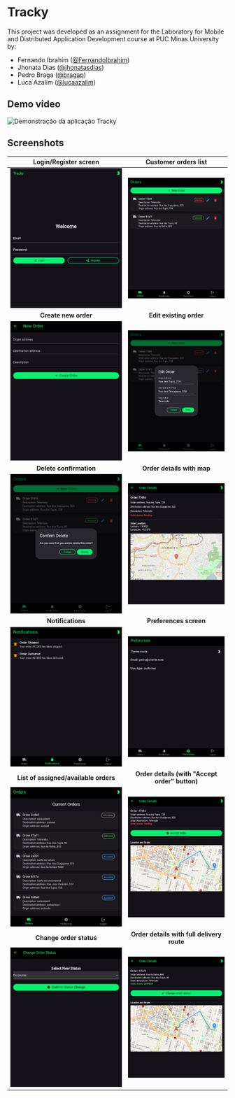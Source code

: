 # Tracky

This project was developed as an assignment for the Laboratory for Mobile and Distributed Application Development course at PUC Minas University by:

- Fernando Ibrahim ([@FernandoIbrahim](https://github.com/FernandoIbrahim))
- Jhonata Dias ([@jhonatasdias](https://github.com/jhonatasdias))
- Pedro Braga ([@bragap](https://github.com/bragap))
- Luca Azalim ([@lucaazalim](https://github.com/lucaazalim))

<h2>Demo video</h2>
<img src="assets/demo.gif" alt="Demonstração da aplicação Tracky" height="600">

## Screenshots

|               **Login/Register screen**                |                **Customer orders list**                |
| :----------------------------------------------------: | :----------------------------------------------------: |
|  ![Screenshot 1](assets/screenshots/screenshot_1.png)  |  ![Screenshot 2](assets/screenshots/screenshot_2.png)  |
|                  **Create new order**                  |                **Edit existing order**                 |
|  ![Screenshot 5](assets/screenshots/screenshot_5.png)  |  ![Screenshot 3](assets/screenshots/screenshot_3.png)  |
|                **Delete confirmation**                 |               **Order details with map**               |
|  ![Screenshot 4](assets/screenshots/screenshot_4.png)  |  ![Screenshot 6](assets/screenshots/screenshot_6.png)  |
|                   **Notifications**                    |                 **Preferences screen**                 |
|  ![Screenshot 7](assets/screenshots/screenshot_7.png)  |  ![Screenshot 8](assets/screenshots/screenshot_8.png)  |
|         **List of assigned/available orders**          |     **Order details (with "Accept order" button)**     |
|  ![Screenshot 9](assets/screenshots/screenshot_9.png)  | ![Screenshot 12](assets/screenshots/screenshot_12.png) |
|                **Change order status**                 |       **Order details with full delivery route**       |
| ![Screenshot 11](assets/screenshots/screenshot_11.png) | ![Screenshot 10](assets/screenshots/screenshot_10.png) |
